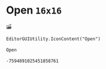 # Open `16x16`
<img src="/img/Open.png" width=16 height=16>

``` CSharp
EditorGUIUtility.IconContent("Open")
```
```
Open
```
```
-7594891025451858761
```
